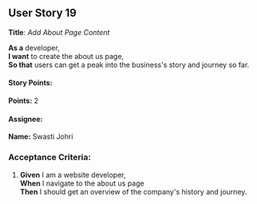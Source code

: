 ## User Story 19

**Title**: *Add About Page Content*

**As a** developer,  
**I want** to create the about us page,  
**So that** users can get a peak into the business's story and journey so far.

#### Story Points:
**Points:** 2

#### Assignee: 

**Name:** Swasti Johri

### Acceptance Criteria:

1. **Given** I am a website developer,  
   **When** I navigate to the about us page  
   **Then** I should get an overview of the company's history and journey.